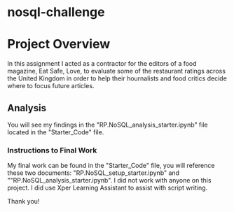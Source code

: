# nosql-challenge

# Project Overview
In this assignment I acted as a contractor for the editors of a food magazine, Eat Safe, Love, to evaluate some of the restaurant ratings across the United Kingdom in order to help their hournalists and food critics decide where to focus future articles. 

## Analysis 
You will see my findings in the "RP.NoSQL_analysis_starter.ipynb" file located in the "Starter_Code" file. 

### Instructions to Final Work 
My final work can be found in the "Starter_Code" file, you will reference these two documents: "RP.NoSQL_setup_starter.ipynb" and ""RP.NoSQL_analysis_starter.ipynb". 
I did not work with anyone on this project. I did use Xper Learning Assistant to assist with script writing. 

Thank you! 
